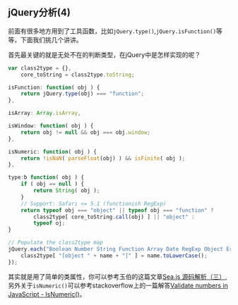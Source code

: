 ## jQuery分析(4)

前面有很多地方用到了工具函数，比如`jQuery.type()`,`jQuery.isFunction()`等等，下面我们挑几个讲讲。

首先最关键的就是无处不在的判断类型，在jQuery中是怎样实现的呢？
```js
var class2type = {}, 
    core_toString = class2type.toString;

isFunction: function( obj ) {
	return jQuery.type(obj) === "function";
},

isArray: Array.isArray,

isWindow: function( obj ) {
	return obj != null && obj === obj.window;
},

isNumeric: function( obj ) {
	return !isNaN( parseFloat(obj) ) && isFinite( obj );
},

type:b function( obj ) {
	if ( obj == null ) {
		return String( obj );
	}
	// Support: Safari <= 5.1 (functionish RegExp)
	return typeof obj === "object" || typeof obj === "function" ?
		class2type[ core_toString.call(obj) ] || "object" :
		typeof oj;
}

// Populate the class2type map
jQuery.each("Boolean Number String Function Array Date RegExp Object Error".split(" "), function(i, name) {
	class2type[ "[object " + name + "]" ] = name.toLowerCase();
});
```
其实就是用了简单的类属性，你可以参考玉伯的这篇文章[Sea.js 源码解析（三）](https://github.com/lifesinger/lifesinger.github.com/issues/175),另外关于`isNumeric()`可以参考stackoverflow上的一篇解答[Validate numbers in JavaScript - IsNumeric()](http://stackoverflow.com/questions/18082/validate-numbers-in-javascript-isnumeric)。





